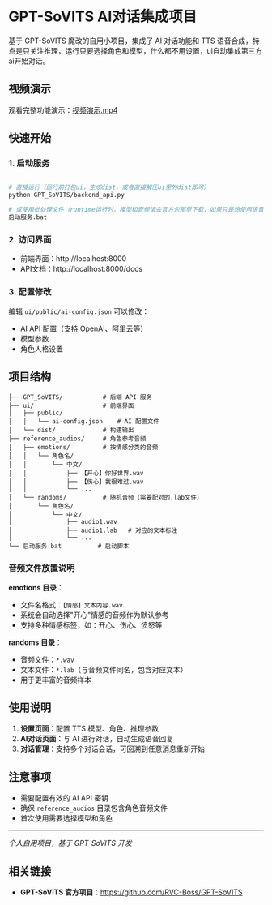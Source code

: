 # GPT-SoVITS AI对话集成项目

基于 GPT-SoVITS 魔改的自用小项目，集成了 AI 对话功能和 TTS 语音合成，特点是只关注推理，运行只要选择角色和模型，什么都不用设置，ui自动集成第三方ai开始对话。

## 视频演示

观看完整功能演示：[视频演示.mp4](show/视频演示.mp4)

## 快速开始

### 1. 启动服务
```bash

# 直接运行（运行前打包ui，生成dist，或者直接解压ui里的dist即可）
python GPT_SoVITS/backend_api.py

# 或使用批处理文件（runtime运行时，模型和音频请去官方包那里下载，如果只是想使用语音合成就改为推理bat）
启动服务.bat
```

### 2. 访问界面
- 前端界面：http://localhost:8000
- API文档：http://localhost:8000/docs

### 3. 配置修改
编辑 `ui/public/ai-config.json` 可以修改：
- AI API 配置（支持 OpenAI、阿里云等）
- 模型参数
- 角色人格设置

## 项目结构

```
├── GPT_SoVITS/           # 后端 API 服务
├── ui/                   # 前端界面
│   ├── public/
│   │   └── ai-config.json    # AI 配置文件
│   └── dist/             # 构建输出
├── reference_audios/     # 角色参考音频
│   ├── emotions/         # 按情感分类的音频
│   │   └── 角色名/
│   │       └── 中文/
│   │           ├── 【开心】你好世界.wav
│   │           ├── 【伤心】我很难过.wav
│   │           └── ...
│   └── randoms/          # 随机音频（需要配对的.lab文件）
│       └── 角色名/
│           └── 中文/
│               ├── audio1.wav
│               ├── audio1.lab   # 对应的文本标注
│               └── ...
└── 启动服务.bat          # 启动脚本
```

### 音频文件放置说明

**emotions 目录**：
- 文件名格式：`【情感】文本内容.wav`
- 系统会自动选择"开心"情感的音频作为默认参考
- 支持多种情感标签，如：开心、伤心、愤怒等

**randoms 目录**：
- 音频文件：`*.wav`
- 文本文件：`*.lab`（与音频文件同名，包含对应文本）
- 用于更丰富的音频样本

## 使用说明

1. **设置页面**：配置 TTS 模型、角色、推理参数
2. **AI对话页面**：与 AI 进行对话，自动生成语音回复
3. **对话管理**：支持多个对话会话，可回溯到任意消息重新开始

## 注意事项

- 需要配置有效的 AI API 密钥
- 确保 `reference_audios` 目录包含角色音频文件
- 首次使用需要选择模型和角色

---

*个人自用项目，基于 GPT-SoVITS 开发*

## 相关链接

- **GPT-SoVITS 官方项目**：https://github.com/RVC-Boss/GPT-SoVITS 
